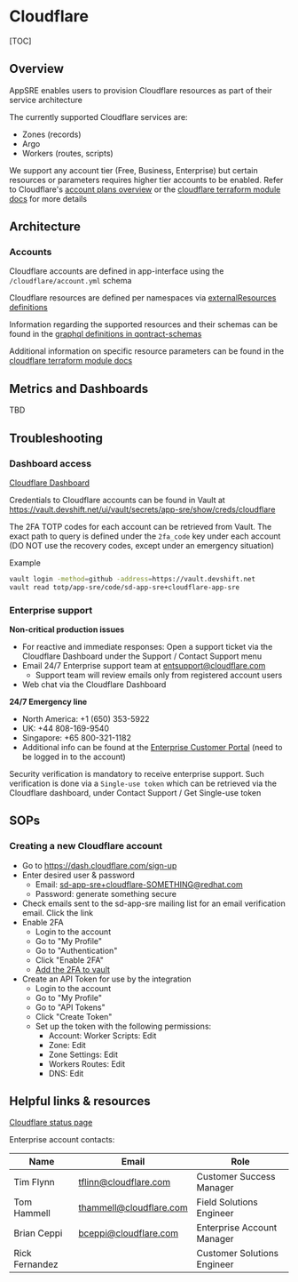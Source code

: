 # Cloudflare

[TOC]

## Overview

AppSRE enables users to provision Cloudflare resources as part of their service architecture

The currently supported Cloudflare services are:
- Zones (records)
- Argo
- Workers (routes, scripts)

We support any account tier (Free, Business, Enterprise) but certain resources or parameters requires higher tier accounts to be enabled. Refer to Cloudflare's [account plans overview](https://www.cloudflare.com/en-ca/plans/#overview) or the [cloudflare terraform module docs](https://registry.terraform.io/providers/cloudflare/cloudflare/latest/docs) for more details

## Architecture

### Accounts

Cloudflare accounts are defined in app-interface using the `/cloudflare/account.yml` schema

Cloudflare resources are defined per namespaces via [externalResources definitions](https://gitlab.cee.redhat.com/service/app-interface#manage-external-resources-via-app-interface-openshiftnamespace-1yml)

Information regarding the supported resources and their schemas can be found in the [graphql definitions in qontract-schemas](https://github.com/app-sre/qontract-schemas/blob/main/graphql-schemas/schema.yml)

Additional information on specific resource parameters can be found in the [cloudflare terraform module docs](https://registry.terraform.io/providers/cloudflare/cloudflare/latest/docs)

## Metrics and Dashboards

TBD

## Troubleshooting

### Dashboard access

[Cloudflare Dashboard](https://dash.cloudflare.com/)

Credentials to Cloudflare accounts can be found in Vault at https://vault.devshift.net/ui/vault/secrets/app-sre/show/creds/cloudflare

The 2FA TOTP codes for each account can be retrieved from Vault. The exact path to query is defined under the `2fa_code` key under each account (DO NOT use the recovery codes, except under an emergency situation)

Example
```sh
vault login -method=github -address=https://vault.devshift.net
vault read totp/app-sre/code/sd-app-sre+cloudflare-app-sre
```

### Enterprise support

**Non-critical production issues**
* For reactive and immediate responses: Open a support ticket via the Cloudflare Dashboard under the Support / Contact Support menu
* Email 24/7 Enterprise support team at entsupport@cloudflare.com
  * Support team will review emails only from registered account users
* Web chat via the Cloudflare Dashboard

**24/7 Emergency line**
* North America: +1 (650) 353-5922
* UK: +44 808-169-9540
* Singapore: +65 800-321-1182
* Additional info can be found at the [Enterprise Customer Portal](cloudflare.com/ecp/overview/) (need to be logged in to the account)

Security verification is mandatory to receive enterprise support. Such verification is done via a `Single-use token` which can be retrieved via the Cloudflare dashboard, under Contact Support / Get Single-use token

## SOPs

### Creating a new Cloudflare account

- Go to https://dash.cloudflare.com/sign-up
- Enter desired user & password
  - Email: sd-app-sre+cloudflare-SOMETHING@redhat.com
  - Password: generate something secure
- Check emails sent to the sd-app-sre mailing list for an email verification email. Click the link
- Enable 2FA
  - Login to the account
  - Go to "My Profile"
  - Go to "Authentication"
  - Click "Enable 2FA"
  - [Add the 2FA to vault](https://gitlab.cee.redhat.com/service/app-interface#manage-vault-secret-engines-vault-configsecret-engine-1yml)
- Create an API Token for use by the integration
  - Login to the account
  - Go to "My Profile"
  - Go to "API Tokens"
  - Click "Create Token"
  - Set up the token with the following permissions:
    - Account: Worker Scripts: Edit
    - Zone: Edit
    - Zone Settings: Edit
    - Workers Routes: Edit
    - DNS: Edit

## Helpful links & resources

[Cloudflare status page](https://www.cloudflarestatus.com/)

Enterprise account contacts:

| Name | Email | Role |
|------|-------|------|
| Tim Flynn | tflinn@cloudflare.com | Customer Success Manager |
| Tom Hammell | thammell@cloudflare.com | Field Solutions Engineer |
| Brian Ceppi | bceppi@cloudflare.com | Enterprise Account Manager |
| Rick Fernandez | | Customer Solutions Engineer |
